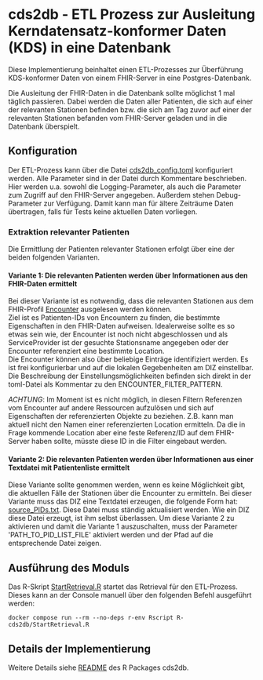 # cds2db - ETL Prozess zur Ausleitung Kerndatensatz-konformer Daten (KDS) in eine Datenbank

Diese Implementierung beinhaltet einen ETL-Prozesses zur Überführung KDS-konformer Daten von einem FHIR-Server in eine Postgres-Datenbank.

Die Ausleitung der FHIR-Daten in die Datenbank sollte möglichst 1 mal täglich passieren. Dabei werden die Daten aller Patienten, die sich auf einer der relevanten Stationen befinden bzw. die sich am Tag zuvor auf einer der relevanten Stationen befanden vom FHIR-Server geladen und in die Datenbank überspielt.

## Konfiguration

Der ETL-Prozess kann über die Datei [cds2db_config.toml](https://github.com/medizininformatik-initiative/INTERPOLAR/blob/main/R-cds2db/cds2db_config.toml) konfiguriert werden. Alle Parameter sind in der Datei durch Kommentare beschrieben. Hier werden u.a. sowohl die Logging-Parameter, als auch die Parameter zum Zugriff auf den FHIR-Server angegeben. Außerdem stehen Debug-Parameter zur Verfügung. Damit kann man für ältere Zeiträume Daten übertragen, falls für Tests keine aktuellen Daten vorliegen.

### Extraktion relevanter Patienten

Die Ermittlung der Patienten relevanter Stationen erfolgt über eine der beiden folgenden Varianten.

#### Variante 1: Die relevanten Patienten werden über Informationen aus den FHIR-Daten ermittelt

Bei dieser Variante ist es notwendig, dass die relevanten Stationen aus dem FHIR-Profil <a href="https://www.medizininformatik-initiative.de/Kerndatensatz/Modul_Fall/EncounterKontaktGesundheitseinrichtung.html" target="_blank" rel="noopener noreferrer">Encounter</a> ausgelesen werden können.\
Ziel ist es Patienten-IDs von Encountern zu finden, die bestimmte Eigenschaften in den FHIR-Daten aufweisen. Idealerweise sollte es so etwas sein wie, der Encounter ist noch nicht abgeschlossen und als ServiceProvider ist der gesuchte Stationsname angegeben oder der Encounter referenziert eine bestimmte Location.\
Die Encounter können also über beliebige Einträge identifiziert werden. Es ist frei konfigurierbar und auf die lokalen Gegebenheiten am DIZ einstellbar. Die Beschreibung der Einstellungsmöglichkeiten befinden sich direkt in der toml-Datei als Kommentar zu den ENCOUNTER_FILTER_PATTERN.

*ACHTUNG*: Im Moment ist es nicht möglich, in diesen Filtern Referenzen vom Encounter auf andere Ressourcen aufzulösen und sich auf Eigenschaften der referenzierten Objekte zu beziehen. Z.B. kann man aktuell nicht den Namen einer referenzierten Location ermitteln. Da die in Frage kommende Location aber eine feste Referenz/ID auf dem FHIR-Server haben sollte, müsste diese ID in die Filter eingebaut werden. 

#### Variante 2: Die relevanten Patienten werden über Informationen aus einer Textdatei mit Patientenliste ermittelt

Diese Variante sollte genommen werden, wenn es keine Möglichkeit gibt, die aktuellen Fälle der Stationen über die Encounter zu ermitteln.
Bei dieser Variante muss das DIZ eine Textdatei erzeugen, die folgende Form hat: [source_PIDs.txt](https://github.com/medizininformatik-initiative/INTERPOLAR/blob/main/R-cds2db/source_PIDs.txt). Diese Datei muss ständig aktualisiert werden. Wie ein DIZ diese Datei erzeugt, ist ihm selbst überlassen. Um diese Variante 2 zu aktivieren und damit die Variante 1 auszuschalten, muss der Parameter 'PATH_TO_PID_LIST_FILE' aktiviert werden und der Pfad auf die entsprechende Datei zeigen.

## Ausführung des Moduls

Das R-Skript [StartRetrieval.R](https://github.com/medizininformatik-initiative/INTERPOLAR/blob/main/R-cds2db/StartRetrieval.R) startet das Retrieval für den ETL-Prozess.
Dieses kann an der Console manuell über den folgenden Befehl ausgeführt werden:

```console
docker compose run --rm --no-deps r-env Rscript R-cds2db/StartRetrieval.R
```

## Details der Implementierung

Weitere Details siehe [README](./cds2db/) des R Packages cds2db.
